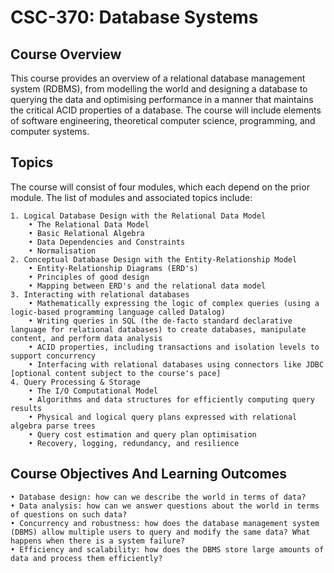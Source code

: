 # CSC-370: Database Systems

## Course Overview
This course provides an overview of a relational database management system (RDBMS), from modelling the world and designing a database to querying the data and optimising performance in a manner that maintains the critical ACID properties of a database. The course will include elements of software engineering, theoretical computer science, programming, and computer systems.

## Topics
The course will consist of four modules, which each depend on the prior module. The list of modules and associated topics include:

    1. Logical Database Design with the Relational Data Model
        • The Relational Data Model
        • Basic Relational Algebra
        • Data Dependencies and Constraints
        • Normalisation
    2. Conceptual Database Design with the Entity-Relationship Model
        • Entity-Relationship Diagrams (ERD's)
        • Principles of good design
        • Mapping between ERD's and the relational data model
    3. Interacting with relational databases
        • Mathematically expressing the logic of complex queries (using a logic-based programming language called Datalog)
        • Writing queries in SQL (the de-facto standard declarative language for relational databases) to create databases, manipulate content, and perform data analysis
        • ACID properties, including transactions and isolation levels to support concurrency
        • Interfacing with relational databases using connectors like JDBC [optional content subject to the course's pace]
    4. Query Processing & Storage
        • The I/O Computational Model
        • Algorithms and data structures for efficiently computing query results
        • Physical and logical query plans expressed with relational algebra parse trees
        • Query cost estimation and query plan optimisation
        • Recovery, logging, redundancy, and resilience
        
## Course Objectives And Learning Outcomes
    • Database design: how can we describe the world in terms of data?
    • Data analysis: how can we answer questions about the world in terms of questions on such data?
    • Concurrency and robustness: how does the database management system (DBMS) allow multiple users to query and modify the same data? What happens when there is a system failure?
    • Efficiency and scalability: how does the DBMS store large amounts of data and process them efficiently?

